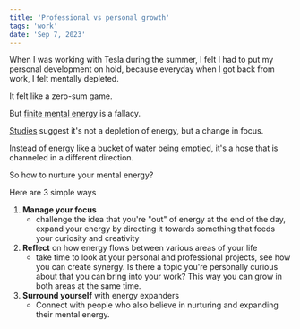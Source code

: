 ```yaml
---
title: 'Professional vs personal growth'
tags: 'work'
date: 'Sep 7, 2023'
---
```


When I was working with Tesla during the summer, I felt I had to put my personal development on hold, because everyday when I got back from work, I felt mentally depleted.

It felt like a zero-sum game.

But [finite mental energy](https://pubmed.ncbi.nlm.nih.gov/9599441/) is a fallacy.

[Studies](https://www.ncbi.nlm.nih.gov/pmc/articles/PMC7238509/) suggest it's not a depletion of energy, but a change in focus.

Instead of energy like a bucket of water being emptied, it's a hose that is channeled in a different direction.

So how to nurture your mental energy?

Here are 3 simple ways

1. **Manage your focus**
   - challenge the idea that you're "out" of energy at the end of the day, expand your energy by directing it towards something that feeds your curiosity and creativity
2. **Reflect** on how energy flows between various areas of your life
   - take time to look at your personal and professional projects, see how you can create synergy. Is there a topic you're personally curious about that you can bring into your work? This way you can grow in both areas at the same time.
3. **Surround yourself** with energy expanders
   - Connect with people who also believe in nurturing and expanding their mental energy.
